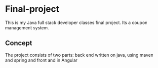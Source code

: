 # Final-project

This is my Java full stack developer classes final project. Its a coupon management system.

## Concept

The project consists of two parts:
back end written on java, using maven and spring
and front and in Angular

